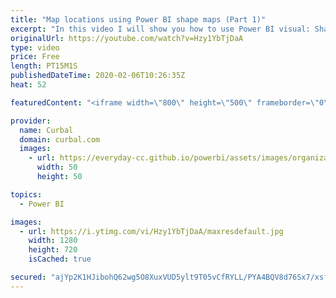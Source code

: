 ```yaml
---
title: "Map locations using Power BI shape maps (Part 1)"
excerpt: "In this video I will show you how to use Power BI visual: Shape maps.  Have you created a country json file? Give it to David!  Link to David's blog post: https://dataveld.wordpress.com/2016/09/12/topojson-map-files-for-power-bi-shape-map/ LInk to David's github library: https://github.com/deldersveld/topojson"
originalUrl: https://youtube.com/watch?v=Hzy1YbTjDaA
type: video
price: Free
length: PT15M1S
publishedDateTime: 2020-02-06T10:26:35Z
heat: 52

featuredContent: "<iframe width=\"800\" height=\"500\" frameborder=\"0\" src=\"https://www.youtube.com/embed/Hzy1YbTjDaA\" allow=\"accelerometer; autoplay; encrypted-media; gyroscope; picture-in-picture\" allowfullscreen></iframe>"

provider:
  name: Curbal
  domain: curbal.com
  images:
    - url: https://everyday-cc.github.io/powerbi/assets/images/organizations/curbal.com-50x50.jpg
      width: 50
      height: 50

topics:
  - Power BI

images:
  - url: https://i.ytimg.com/vi/Hzy1YbTjDaA/maxresdefault.jpg
    width: 1280
    height: 720
    isCached: true

secured: "ajYp2K1HJibohQ62wg5O8XuxVUD5ylt9T05vCfRYLL/PYA4BQV8d76Sx7/xsfDGkZZ35eC3oFfM4QWPMFqbv/81X8fZMkNQ8FaikDO+PuFqbWPgYf1tdfB7ETd+Z6GwpRJ3V8OX8huviTye7B+YiCLZCdVY1V1pFwmmMzUa6Pre8F4no/1DRPdBj57R4IXzK96hWMMTqaADdgnXYPi+eeG96U9QGVZwrbKCxEdBdijdxDVGIe1LGZ6rap5mt2ognigrWnAgMansxT+Mro1aKWfMmx4ZNL5L6r+lIhaSZZQWN2N5tafZmy32EEDK03Ba8rW5CSr5J1Pwl3r986PcnTgz9C7N4hd5EdbNJ8V0wFm++37tL5W5V3lA77yluUDalQhTri63QegDSYtQpe8Daiq0KZ0YA83ranJLWacsqjZQ=;KexYBvb/0BCqEdU+9C/+0A=="
---
```


